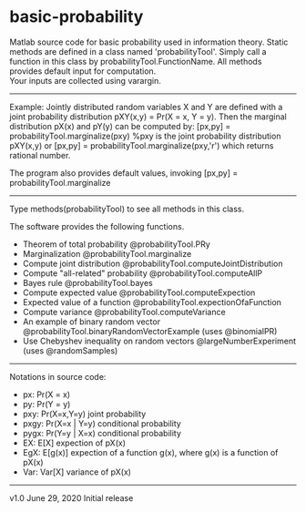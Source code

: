 # basic-probability
Matlab source code for basic probability used in information theory.
Static methods are defined in a class named 'probabilityTool'. 
Simply call a function in this class by probabilityTool.FunctionName.
All methods provides default input for computation.   
Your inputs are collected using varargin.

----------------------------------------------------------------------------------------------------------------------------------------------------------------------------
Example:
Jointly distributed random variables X and Y are defined with a joint probability distribution pXY(x,y) = Pr(X = x, Y = y).
Then the marginal distribution pX(x) and pY(y) can be computed by:
[px,py] = probabilityTool.marginalize(pxy)          %pxy is the joint probability distribution pXY(x,y)
or
[px,py] = probabilityTool.marginalize(pxy,'r')       which returns rational number.

The program also provides default values, invoking 
[px,py] = probabilityTool.marginalize


----------------------------------------------------------------------------------------------------------------------------------------------------------------------------
Type methods(probabilityTool) to see all methods in this class.

The software provides the following functions.
-   Theorem of total probability                                       @probabilityTool.PRy   
-   Marginalization                                                           @probabilityTool.marginalize 
-   Compute joint distribution                                         @probabilityTool.computeJointDistribution
-   Compute "all-related" probability                              @probabilityTool.computeAllP
-   Bayes rule                                                                  @probabilityTool.bayes
-   Compute expected value                                           @probabilityTool.computeExpection
-   Expected value of a function                                     @probabilityTool.expectionOfaFunction 
-   Compute variance                                                     @probabilityTool.computeVariance
-   An example of binary random vector                        @probabilityTool.binaryRandomVectorExample (uses @binomialPR)
-   Use Chebyshev inequality on random vectors          @largeNumberExperiment (uses @randomSamples)


----------------------------------------------------------------------------------------------------------------------------------------------------------------------------

Notations in source code:
-   px:         Pr(X = x)
-   py:         Pr(Y = y)
-   pxy:       Pr(X=x,Y=y) joint probability
-   pxgy:     Pr(X=x | Y=y) conditional probability
-   pygx:     Pr(Y=y | X=x) conditional probability
-   EX:        E[X] expection of pX(x)
-   EgX:      E[g(x)] expection of a function g(x), where g(x) is a function of pX(x)
-   Var:       Var[X] variance of pX(x)

----------------------------------------------------------------------------------------------------------------------------------------------------------------------------




v1.0    June 29, 2020    Initial release
